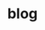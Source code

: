 ---
title: "blog"
layout: category
permalink: /categories/blog
author_profile: true
taxonomy: Blog
sidebar:
    nav: "categories"
---